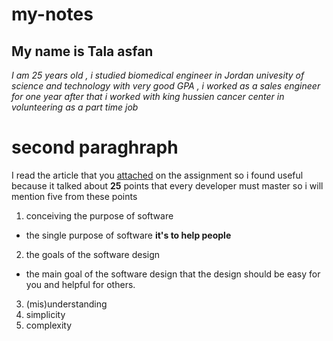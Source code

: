 # my-notes
## My name is Tala asfan

*I am 25 years old , i studied biomedical engineer in Jordan univesity of science and technology with very good GPA , i worked as a sales engineer for one year after that i worked with king hussien cancer center in volunteering as a part time job*


# second paraghraph 

I read the article that you [attached](https://www.freecodecamp.org/news/learn-the-fundamentals-of-a-good-developer-mindset-in-15-minutes-81321ab8a682/) on the assignment so i found useful because it talked about **25** points that every developer must master so i will mention five from these points 

1. conceiving the purpose of software 
- the single purpose of software **it's to help people**

2. the goals of the software design 
- the main goal of the software design that the design should be easy for you and helpful for others.
3. (mis)understanding 
4. simplicity
5. complexity